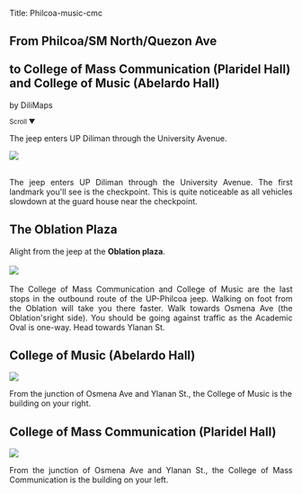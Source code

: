 Title: Philcoa-music-cmc

<section id='cover' class='cover active'>
<h1>From Philcoa/SM North/Quezon Ave<br><br>to College of Mass Communication (Plaridel Hall) and College of Music (Abelardo Hall)</h1>
<p align='justify'>by DiliMaps</p>
<small class='scroll'>Scroll ▼</small>
</section>

<section id='philcoa'>
<p align='justify'>The jeep enters UP Diliman through the University Avenue.
</p>
</section>

<section id='checkpoint'>
<img src='https://lh5.googleusercontent.com/sMFt20bUa525jdRRFqegGWrHP-A4iiqN7wZCUrEv_Edn8tX7nf0VN4-dhMJww8Vi9VMnnEI764dF3HveU6Nq27hIrAt-W327uv3hsNWzkZudF9B4FnS2-Gus'>
<br><br>
<p align='justify'>
The jeep enters UP Diliman through the University Avenue. The first landmark you'll see is the checkpoint. This is quite noticeable as all vehicles slowdown at the guard house near the checkpoint.
</p>
</section>

<section id='oble'>
  <h2>The Oblation Plaza</h2>
  <p align='justify'>Alight from the jeep at the <b>Oblation plaza</b>.
    <br><br>
    <img src='https://lh5.googleusercontent.com/Yz5J2JH1WOC3rDIvLnC-0kHeuK0F7Q8I7KXhRWGsx79Ev4f_xbZFySb49DLnGdWV-52yjPxcneu3kx2XpNdRy_e7hNYH-41eLrYwb7Q5HBn8saCd2RuffH4d'>
    <br><br>
    The College of Mass Communication and College of Music are the last stops in the outbound route of the UP-Philcoa jeep. Walking on foot from the Oblation will take you there faster. Walk towards Osmena Ave (the Oblation'sright side). You should be going against traffic as the Academic Oval is one-way. Head towards Ylanan St.</p>
</section>

<section id='music'>
  <h2>College of Music (Abelardo Hall)</h2>
  <img src='https://lh4.googleusercontent.com/rKiPhspBkdJyZi6QHbM0QrXDxZlPYX40k1sIDr3lb8qTXOmkH9AvM6_CavRUZBZqSZKAOI4ioOPSd1ECtUGzbUQeAThYLOp1uzrBmfVokkbMjIhUiSKJ-7Qi'>
  <p>From the junction of Osmena Ave and Ylanan St., the College of Music is the building on your right. </p>
</section>

<section id='cmc'>
  <h2>College of Mass Communication (Plaridel Hall)</h2>
  <img src='https://lh5.googleusercontent.com/XFL8LMZz42fPUWMQL8Tw2jhJS7VXQX0QrWHzpDto3-9bSzObp6qcZnQ91C67BxgJ6WxMktmA9x2SlYucB8Cy1nQtr1T7sxaVrRX4MXgJXeDy0b01GAm11K5D'>
  <p align="justify">From the junction of Osmena Ave and Ylanan St., the College of Mass Communication is the building on your left.</p>
</section>

